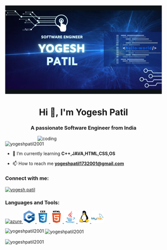 ![logo](https://github.com/Yogeshpatil2001/Yogeshpatil2001/blob/main/123.png)
<h1 align="center">Hi 👋, I'm Yogesh Patil</h1>
<h3 align="center">A passionate Software Engineer from India</h3>
<img align="right" alt="coding" width="400" src="https://user-images.githubusercontent.com/55389276/140866485-8fb1c876-9a8f-4d6a-98dc-08c4981eaf70.gif"/></p>

<p align="left"> <img src="https://komarev.com/ghpvc/?username=yogeshpatil2001&label=Profile%20views&color=0e75b6&style=flat" alt="yogeshpatil2001" /> </p>

- 🌱 I’m currently learning **C++,JAVA,HTML,CSS,OS**

- 📫 How to reach me **yogeshpatil1732001@gmail.com**

<h3 align="left">Connect with me:</h3>
<p align="left">
<a href="https://linkedin.com/in/yogesh patil" target="blank"><img align="center" src="https://raw.githubusercontent.com/rahuldkjain/github-profile-readme-generator/master/src/images/icons/Social/linked-in-alt.svg" alt="yogesh patil" height="30" width="40" /></a>
</p>

<h3 align="left">Languages and Tools:</h3>
<p align="left"> <a href="https://azure.microsoft.com/en-in/" target="_blank" rel="noreferrer"> <img src="https://www.vectorlogo.zone/logos/microsoft_azure/microsoft_azure-icon.svg" alt="azure" width="40" height="40"/> </a> <a href="https://www.w3schools.com/cpp/" target="_blank" rel="noreferrer"> <img src="https://raw.githubusercontent.com/devicons/devicon/master/icons/cplusplus/cplusplus-original.svg" alt="cplusplus" width="40" height="40"/> </a> <a href="https://www.w3schools.com/css/" target="_blank" rel="noreferrer"> <img src="https://raw.githubusercontent.com/devicons/devicon/master/icons/css3/css3-original-wordmark.svg" alt="css3" width="40" height="40"/> </a> <a href="https://www.w3.org/html/" target="_blank" rel="noreferrer"> <img src="https://raw.githubusercontent.com/devicons/devicon/master/icons/html5/html5-original-wordmark.svg" alt="html5" width="40" height="40"/> </a> <a href="https://www.java.com" target="_blank" rel="noreferrer"> <img src="https://raw.githubusercontent.com/devicons/devicon/master/icons/java/java-original.svg" alt="java" width="40" height="40"/> </a> <a href="https://www.linux.org/" target="_blank" rel="noreferrer"> <img src="https://raw.githubusercontent.com/devicons/devicon/master/icons/linux/linux-original.svg" alt="linux" width="40" height="40"/> </a> <a href="https://www.mysql.com/" target="_blank" rel="noreferrer"> <img src="https://raw.githubusercontent.com/devicons/devicon/master/icons/mysql/mysql-original-wordmark.svg" alt="mysql" width="40" height="40"/> </a> </p>

<p><img align="left" src="https://github-readme-stats.vercel.app/api/top-langs?username=yogeshpatil2001&show_icons=true&locale=en&layout=compact" alt="yogeshpatil2001" /></p>

<p>&nbsp;<img align="center" src="https://github-readme-stats.vercel.app/api?username=yogeshpatil2001&show_icons=true&locale=en" alt="yogeshpatil2001" /></p>

<p><img align="center" src="https://github-readme-streak-stats.herokuapp.com/?user=yogeshpatil2001&" alt="yogeshpatil2001" /></p>
